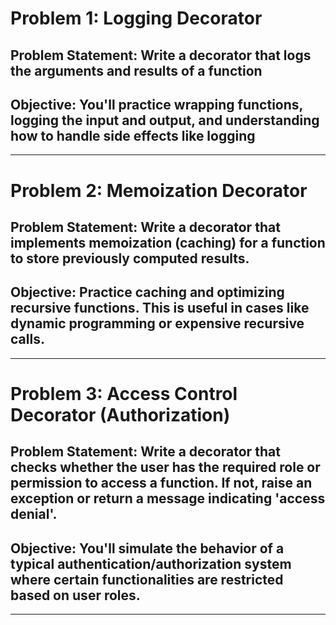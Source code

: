 # **Problem 1:** Logging Decorator

## **Problem Statement:** Write a decorator that logs the arguments and results of a function
## **Objective:** You'll practice wrapping functions, logging the input and output, and understanding how to handle side effects like logging

---

# **Problem 2:** Memoization Decorator 

## **Problem Statement:**  Write a decorator that implements memoization (caching) for a function to store previously computed results.
## **Objective:** Practice caching and optimizing recursive functions. This is useful in cases like dynamic programming or expensive recursive calls.

---

# **Problem 3:** Access Control Decorator (Authorization)

## **Problem Statement:** Write a decorator that checks whether the user has the required role or permission to access a function. If not, raise an exception or return a message indicating 'access denial'.
## **Objective:** You'll simulate the behavior of a typical authentication/authorization system where certain functionalities are restricted based on user roles.

---

